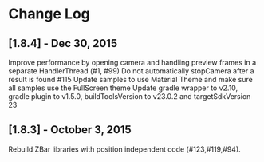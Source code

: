 # Change Log

## [1.8.4] - Dec 30, 2015
Improve performance by opening camera and handling preview frames in a separate HandlerThread (#1, #99)
Do not automatically stopCamera after a result is found #115
Update samples to use Material Theme and make sure all samples use the FullScreen theme
Update gradle wrapper to v2.10, gradle plugin to v1.5.0, buildToolsVersion to v23.0.2 and targetSdkVersion 23

## [1.8.3] - October 3, 2015
Rebuild ZBar libraries with position independent code (#123,#119,#94).
